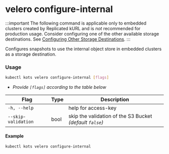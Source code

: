 # velero configure-internal

:::important
The following command is applicable only to embedded clusters created by Replicated kURL and is _not_ recommended for production usage.
Consider configuring one of the other available storage destinations. See [Configuring Other Storage Destinations](/enterprise/snapshots-storage-destinations).
:::

Configures snapshots to use the internal object store in embedded clusters as a storage destination.

### Usage

```bash
kubectl kots velero configure-internal [flags]
```

- _Provide `[flags]` according to the table below_

| Flag                   | Type   | Description                                                                   |
|------------------------|--------|-------------------------------------------------------------------------------|
| `-h, --help`           |        | help for access-key                                                           |
| `--skip-validation`    | bool   | skip the validation of the S3 Bucket _(default `false`)_                      |

#### Example

```bash
kubectl kots velero configure-internal
```